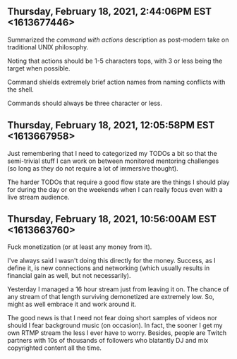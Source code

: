 ## Thursday, February 18, 2021, 2:44:06PM EST <1613677446>

Summarized the *command with actions* description as post-modern take on
traditional UNIX philosophy. 

Noting that actions should be 1-5 characters tops, with 3 or less being
the target when possible.

Command shields extremely brief action names from naming conflicts with
the shell.

Commands should always be three character or less.

## Thursday, February 18, 2021, 12:05:58PM EST <1613667958>

Just remembering that I need to categorized my TODOs a bit so that the
semi-trivial stuff I can work on between monitored mentoring challenges
(so long as they do not require a lot of immersive thought).

The harder TODOs that require a good flow state are the things I should
play for during the day or on the weekends when I can really focus even
with a live stream audience.

## Thursday, February 18, 2021, 10:56:00AM EST <1613663760>

Fuck monetization (or at least any money from it). 

I've always said I wasn't doing this directly for the money. Success, as
I define it, is new connections and networking (which usually results in
financial gain as well, but not necessarily).

Yesterday I managed a 16 hour stream just from leaving it on. The chance
of any stream of that length surviving demonetized are extremely low.
So, might as well embrace it and work around it.

The good news is that I need not fear doing short samples of videos nor
should I fear background music (on occasion). In fact, the sooner I get
my own RTMP stream the less I ever have to worry. Besides, people are
Twitch partners with 10s of thousands of followers who blatantly DJ and
mix copyrighted content all the time.

